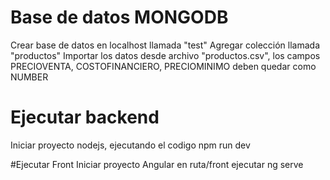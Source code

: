 # Base de datos MONGODB
Crear base de datos en localhost llamada "test"
Agregar colección llamada "productos"
Importar los datos desde archivo "productos.csv", los campos PRECIOVENTA, COSTOFINANCIERO, PRECIOMINIMO deben quedar como NUMBER

# Ejecutar backend
Iniciar proyecto nodejs, ejecutando el codigo npm run dev

#Ejecutar Front
Iniciar proyecto Angular en ruta/front ejecutar ng serve


